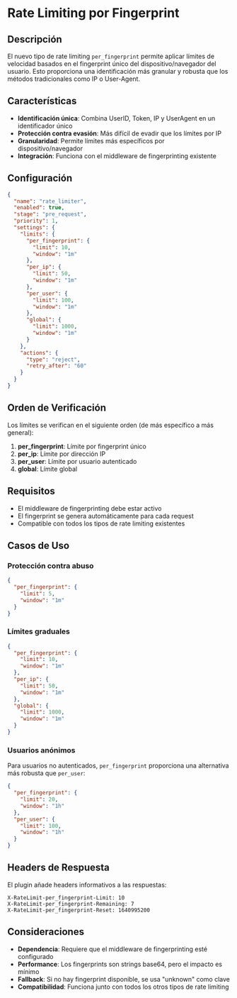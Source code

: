 # Rate Limiting por Fingerprint

## Descripción

El nuevo tipo de rate limiting `per_fingerprint` permite aplicar límites de velocidad basados en el fingerprint único del dispositivo/navegador del usuario. Esto proporciona una identificación más granular y robusta que los métodos tradicionales como IP o User-Agent.

## Características

- **Identificación única**: Combina UserID, Token, IP y UserAgent en un identificador único
- **Protección contra evasión**: Más difícil de evadir que los límites por IP
- **Granularidad**: Permite límites más específicos por dispositivo/navegador
- **Integración**: Funciona con el middleware de fingerprinting existente

## Configuración

```json
{
  "name": "rate_limiter",
  "enabled": true,
  "stage": "pre_request",
  "priority": 1,
  "settings": {
    "limits": {
      "per_fingerprint": {
        "limit": 10,
        "window": "1m"
      },
      "per_ip": {
        "limit": 50,
        "window": "1m"
      },
      "per_user": {
        "limit": 100,
        "window": "1m"
      },
      "global": {
        "limit": 1000,
        "window": "1m"
      }
    },
    "actions": {
      "type": "reject",
      "retry_after": "60"
    }
  }
}
```

## Orden de Verificación

Los límites se verifican en el siguiente orden (de más específico a más general):

1. **per_fingerprint**: Límite por fingerprint único
2. **per_ip**: Límite por dirección IP
3. **per_user**: Límite por usuario autenticado
4. **global**: Límite global

## Requisitos

- El middleware de fingerprinting debe estar activo
- El fingerprint se genera automáticamente para cada request
- Compatible con todos los tipos de rate limiting existentes

## Casos de Uso

### Protección contra abuso
```json
{
  "per_fingerprint": {
    "limit": 5,
    "window": "1m"
  }
}
```

### Límites graduales
```json
{
  "per_fingerprint": {
    "limit": 10,
    "window": "1m"
  },
  "per_ip": {
    "limit": 50,
    "window": "1m"
  },
  "global": {
    "limit": 1000,
    "window": "1m"
  }
}
```

### Usuarios anónimos
Para usuarios no autenticados, `per_fingerprint` proporciona una alternativa más robusta que `per_user`:

```json
{
  "per_fingerprint": {
    "limit": 20,
    "window": "1h"
  },
  "per_user": {
    "limit": 100,
    "window": "1h"
  }
}
```

## Headers de Respuesta

El plugin añade headers informativos a las respuestas:

```
X-RateLimit-per_fingerprint-Limit: 10
X-RateLimit-per_fingerprint-Remaining: 7
X-RateLimit-per_fingerprint-Reset: 1640995200
```

## Consideraciones

- **Dependencia**: Requiere que el middleware de fingerprinting esté configurado
- **Performance**: Los fingerprints son strings base64, pero el impacto es mínimo
- **Fallback**: Si no hay fingerprint disponible, se usa "unknown" como clave
- **Compatibilidad**: Funciona junto con todos los otros tipos de rate limiting
